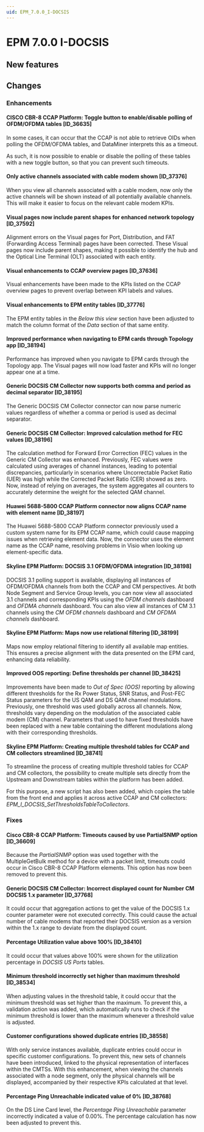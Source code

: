 ```yaml
---
uid: EPM_7.0.0_I-DOCSIS
---
```


# EPM 7.0.0 I-DOCSIS

## New features

## Changes

### Enhancements

#### CISCO CBR-8 CCAP Platform: Toggle button to enable/disable polling of OFDM/OFDMA tables [ID_36635]

In some cases, it can occur that the CCAP is not able to retrieve OIDs when polling the OFDM/OFDMA tables, and DataMiner interprets this as a timeout.

As such, it is now possible to enable or disable the polling of these tables with a new toggle button, so that you can prevent such timeouts.

#### Only active channels associated with cable modem shown [ID_37376]

When you view all channels associated with a cable modem, now only the active channels will be shown instead of all potentially available channels. This will make it easier to focus on the relevant cable modem KPIs.

#### Visual pages now include parent shapes for enhanced network topology [ID_37592]

Alignment errors on the Visual pages for Port, Distribution, and FAT (Forwarding Access Terminal) pages have been corrected. These Visual pages now include parent shapes, making it possible to identify the hub and the Optical Line Terminal (OLT) associated with each entity.

#### Visual enhancements to CCAP overview pages [ID_37636]

Visual enhancements have been made to the KPIs listed on the CCAP overview pages to prevent overlap between KPI labels and values.

#### Visual enhancements to EPM entity tables [ID_37776]

The EPM entity tables in the *Below this view* section have been adjusted to match the column format of the *Data* section of that same entity.

#### Improved performance when navigating to EPM cards through Topology app [ID_38194]

Performance has improved when you navigate to EPM cards through the Topology app. The Visual pages will now load faster and KPIs will no longer appear one at a time.

#### Generic DOCSIS CM Collector now supports both comma and period as decimal separator [ID_38195]

The Generic DOCSIS CM Collector connector can now parse numeric values regardless of whether a comma or period is used as decimal separator.

#### Generic DOCSIS CM Collector: Improved calculation method for FEC values [ID_38196]

The calculation method for Forward Error Correction (FEC) values in the Generic CM Collector was enhanced. Previously, FEC values were calculated using averages of channel instances, leading to potential discrepancies, particularly in scenarios where Uncorrectable Packet Ratio (UER) was high while the Corrected Packet Ratio (CER) showed as zero. Now, instead of relying on averages, the system aggregates all counters to accurately determine the weight for the selected QAM channel.

#### Huawei 5688-5800 CCAP Platform connector now aligns CCAP name with element name [ID_38197]

​The Huawei 5688-5800 CCAP Platform connector previously used a custom system name for its EPM CCAP name, which could cause mapping issues when retrieving element data. Now, the connector uses the element name as the CCAP name, resolving problems in Visio when looking up element-specific data.

#### Skyline EPM Platform: DOCSIS 3.1 OFDM/OFDMA integration [ID_38198]

DOCSIS 3.1 polling support is available, displaying all instances of OFDM/OFDMA channels from both the CCAP and CM perspectives. At both Node Segment and Service Group levels, you can now view all associated 3.1 channels and corresponding KPIs using the *OFDM channels* dashboard and *OFDMA channels* dashboard. You can also view all instances of CM 3.1 channels using the *CM OFDM channels* dashboard and *CM OFDMA channels* dashboard.

#### Skyline EPM Platform: Maps now use relational filtering [ID_38199]

Maps now employ relational filtering to identify all available map entities. This ensures a precise alignment with the data presented on the EPM card, enhancing data reliability.

#### Improved OOS reporting: Define thresholds per channel [ID_38425]

Improvements have been made to *Out of Spec (OOS)* reporting by allowing different thresholds for the Rx Power Status, SNR Status, and Post-FEC Status parameters for the US QAM and DS QAM channel modulations. Previously, one threshold was used globally across all channels. Now, thresholds vary depending on the modulation of the associated cable modem (CM) channel. Parameters that used to have fixed thresholds have been replaced with a new table containing the different modulations along with their corresponding thresholds.

#### Skyline EPM Platform: Creating multiple threshold tables for CCAP and CM collectors streamlined [ID_38741]

To streamline the process of creating multiple threshold tables for CCAP and CM collectors, the possibility to create multiple sets directly from the Upstream and Downstream tables within the platform has been added.

For this purpose, a new script has also been added, which copies the table from the front end and applies it across active CCAP and CM collectors: *EPM_I_DOCSIS_SetThresholdsTableToCollectors*.

### Fixes

#### Cisco CBR-8 CCAP Platform: Timeouts caused by use PartialSNMP option [ID_36609]

Because the *PartialSNMP* option was used together with the MultipleGetBulk method for a device with a packet limit, timeouts could occur in Cisco CBR-8 CCAP Platform elements. This option has now been removed to prevent this.

#### Generic DOCSIS CM Collector: Incorrect displayed count for Number CM DOCSIS 1.x parameter [ID_37768]

It could occur that aggregation actions to get the value of the DOCSIS 1.x counter parameter were not executed correctly. This could cause the actual number of cable modems that reported their DOCSIS version as a version within the 1.x range to deviate from the displayed count.

#### Percentage Utilization value above 100% [ID_38410]

It could occur that values above 100% were shown for the utilization percentage in *DOCSIS US Ports* tables.

#### Minimum threshold incorrectly set higher than maximum threshold [ID_38534]

When adjusting values in the threshold table, it could occur that the minimum threshold was set higher than the maximum. To prevent this, a validation action was added, which automatically runs to check if the minimum threshold is lower than the maximum whenever a threshold value is adjusted.

#### Customer configurations showed duplicate entries [ID_38558]

With only service instances available, duplicate entries could occur in specific customer configurations. To prevent this, new sets of channels have been introduced, linked to the physical representation of interfaces within the CMTSs. With this enhancement, when viewing the channels associated with a node segment, only the physical channels will be displayed, accompanied by their respective KPIs calculated at that level.

#### Percentage Ping Unreachable indicated value of 0% [ID_38768]

On the DS Line Card level, the *Percentage Ping Unreachable* parameter incorrectly indicated a value of 0.00%. The percentage calculation has now been adjusted to prevent this.
